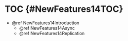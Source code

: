 TOC {#NewFeatures14TOC}
=======================

- @ref NewFeatures14Introduction
  - @ref NewFeatures14Async
  - @ref NewFeatures14Replication
